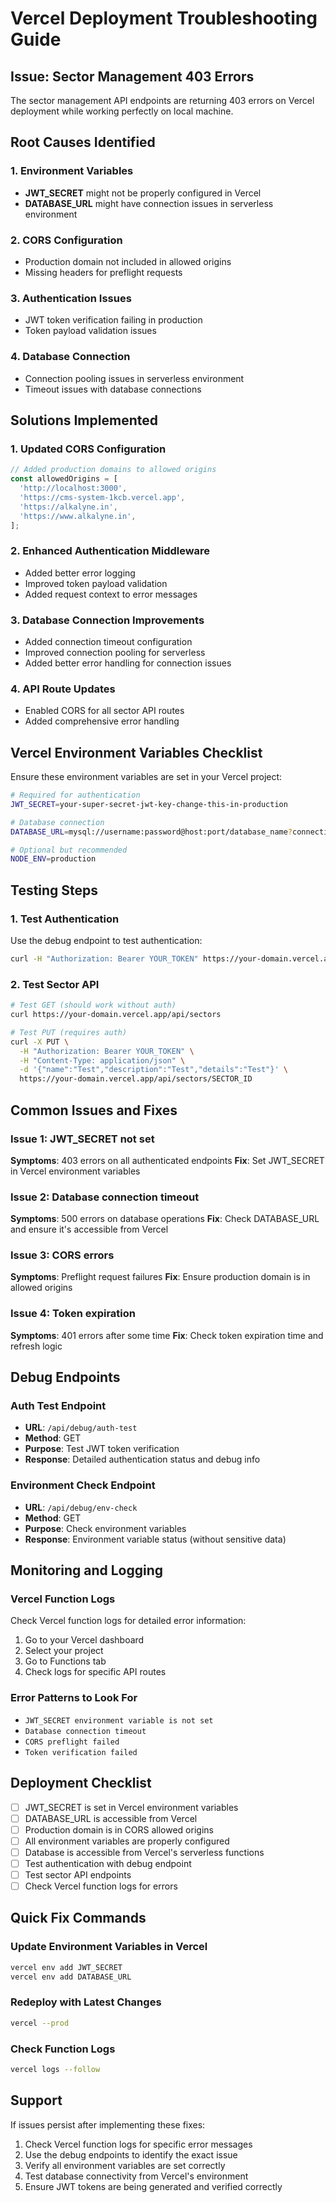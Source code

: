 # Vercel Deployment Troubleshooting Guide

## Issue: Sector Management 403 Errors

The sector management API endpoints are returning 403 errors on Vercel deployment while working perfectly on local machine.

## Root Causes Identified

### 1. Environment Variables
- **JWT_SECRET** might not be properly configured in Vercel
- **DATABASE_URL** might have connection issues in serverless environment

### 2. CORS Configuration
- Production domain not included in allowed origins
- Missing headers for preflight requests

### 3. Authentication Issues
- JWT token verification failing in production
- Token payload validation issues

### 4. Database Connection
- Connection pooling issues in serverless environment
- Timeout issues with database connections

## Solutions Implemented

### 1. Updated CORS Configuration
```typescript
// Added production domains to allowed origins
const allowedOrigins = [
  'http://localhost:3000',
  'https://cms-system-1kcb.vercel.app',
  'https://alkalyne.in',
  'https://www.alkalyne.in',
];
```

### 2. Enhanced Authentication Middleware
- Added better error logging
- Improved token payload validation
- Added request context to error messages

### 3. Database Connection Improvements
- Added connection timeout configuration
- Improved connection pooling for serverless
- Added better error handling for connection issues

### 4. API Route Updates
- Enabled CORS for all sector API routes
- Added comprehensive error handling

## Vercel Environment Variables Checklist

Ensure these environment variables are set in your Vercel project:

```bash
# Required for authentication
JWT_SECRET=your-super-secret-jwt-key-change-this-in-production

# Database connection
DATABASE_URL=mysql://username:password@host:port/database_name?connection_limit=5&pool_timeout=2

# Optional but recommended
NODE_ENV=production
```

## Testing Steps

### 1. Test Authentication
Use the debug endpoint to test authentication:
```bash
curl -H "Authorization: Bearer YOUR_TOKEN" https://your-domain.vercel.app/api/debug/auth-test
```

### 2. Test Sector API
```bash
# Test GET (should work without auth)
curl https://your-domain.vercel.app/api/sectors

# Test PUT (requires auth)
curl -X PUT \
  -H "Authorization: Bearer YOUR_TOKEN" \
  -H "Content-Type: application/json" \
  -d '{"name":"Test","description":"Test","details":"Test"}' \
  https://your-domain.vercel.app/api/sectors/SECTOR_ID
```

## Common Issues and Fixes

### Issue 1: JWT_SECRET not set
**Symptoms**: 403 errors on all authenticated endpoints
**Fix**: Set JWT_SECRET in Vercel environment variables

### Issue 2: Database connection timeout
**Symptoms**: 500 errors on database operations
**Fix**: Check DATABASE_URL and ensure it's accessible from Vercel

### Issue 3: CORS errors
**Symptoms**: Preflight request failures
**Fix**: Ensure production domain is in allowed origins

### Issue 4: Token expiration
**Symptoms**: 401 errors after some time
**Fix**: Check token expiration time and refresh logic

## Debug Endpoints

### Auth Test Endpoint
- **URL**: `/api/debug/auth-test`
- **Method**: GET
- **Purpose**: Test JWT token verification
- **Response**: Detailed authentication status and debug info

### Environment Check Endpoint
- **URL**: `/api/debug/env-check`
- **Method**: GET
- **Purpose**: Check environment variables
- **Response**: Environment variable status (without sensitive data)

## Monitoring and Logging

### Vercel Function Logs
Check Vercel function logs for detailed error information:
1. Go to your Vercel dashboard
2. Select your project
3. Go to Functions tab
4. Check logs for specific API routes

### Error Patterns to Look For
- `JWT_SECRET environment variable is not set`
- `Database connection timeout`
- `CORS preflight failed`
- `Token verification failed`

## Deployment Checklist

- [ ] JWT_SECRET is set in Vercel environment variables
- [ ] DATABASE_URL is accessible from Vercel
- [ ] Production domain is in CORS allowed origins
- [ ] All environment variables are properly configured
- [ ] Database is accessible from Vercel's serverless functions
- [ ] Test authentication with debug endpoint
- [ ] Test sector API endpoints
- [ ] Check Vercel function logs for errors

## Quick Fix Commands

### Update Environment Variables in Vercel
```bash
vercel env add JWT_SECRET
vercel env add DATABASE_URL
```

### Redeploy with Latest Changes
```bash
vercel --prod
```

### Check Function Logs
```bash
vercel logs --follow
```

## Support

If issues persist after implementing these fixes:

1. Check Vercel function logs for specific error messages
2. Use the debug endpoints to identify the exact issue
3. Verify all environment variables are set correctly
4. Test database connectivity from Vercel's environment
5. Ensure JWT tokens are being generated and verified correctly
